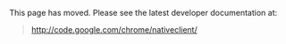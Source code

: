 This page has moved. Please see the latest developer documentation at:

> http://code.google.com/chrome/nativeclient/
